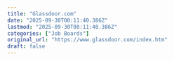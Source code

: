 ```yaml
---
title: "Glassdoor.com"
date: "2025-09-30T00:11:40.386Z"
lastmod: "2025-09-30T00:11:40.386Z"
categories: ["Job Boards"]
original_url: "https://www.glassdoor.com/index.htm"
draft: false
---
```

